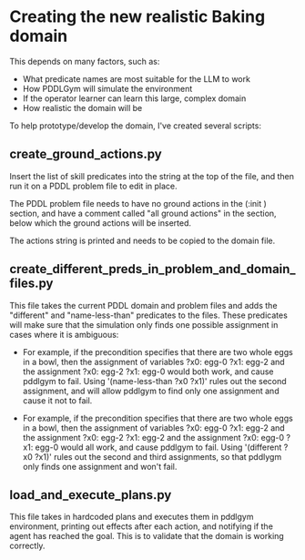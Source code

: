 # Creating the new realistic Baking domain

This depends on many factors, such as:

- What predicate names are most suitable for the LLM to work
- How PDDLGym will simulate the environment
- If the operator learner can learn this large, complex domain
- How realistic the domain will be

To help prototype/develop the domain, I've created several scripts:

## create_ground_actions.py

Insert the list of skill predicates into the string at the top of the file, and then run it on a PDDL problem file to edit in place.

The PDDL problem file needs to have no ground actions in the (:init ) section, and have a comment called "all ground actions" in the section, below which the ground actions will be inserted.

The actions string is printed and needs to be copied to the domain file.

## create_different_preds_in_problem_and_domain_files.py

This file takes the current PDDL domain and problem files and adds the "different" and "name-less-than" predicates to the files. These predicates will make sure that the simulation only finds one possible
assignment in cases where it is ambiguous:

- For example, if the precondition specifies that there are two whole eggs in a bowl, then the assignment of variables ?x0: egg-0 ?x1: egg-2 and the assignment ?x0: egg-2 ?x1: egg-0 would both work, and cause pddlgym to fail. Using
'(name-less-than ?x0 ?x1)' rules out the second assignment, and will allow pddlgym to find only one assignment and cause it not to fail.

- For example, if the precondition specifies that there are two whole eggs in a bowl, then the assignment of variables ?x0: egg-0 ?x1: egg-2 and the assignment ?x0: egg-2 ?x1: egg-2 and the assignment ?x0: egg-0 ?x1: egg-0 would all work, and cause pddlgym to fail. Using '(different ?x0 ?x1)' rules out the second and third assignments, so that pddlygm only finds one assignment and won't fail.

## load_and_execute_plans.py

This file takes in hardcoded plans and executes them in pddlgym environment, printing out effects after each action, and notifying if the agent has reached the goal. This is to validate that the domain is working correctly.
